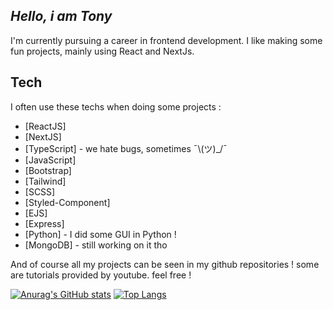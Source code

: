 ## _Hello, i am Tony_
I'm currently pursuing a career in frontend development.
I like making some fun projects, mainly using React and NextJs.

## Tech

I often use these techs when doing some projects : 

- [ReactJS]
- [NextJS]
- [TypeScript] - we hate bugs, sometimes ¯\\(ツ)_/¯
- [JavaScript]
- [Bootstrap]
- [Tailwind]
- [SCSS]
- [Styled-Component]
- [EJS]
- [Express]
- [Python] - I did some GUI in Python !
- [MongoDB] - still working on it tho

And of course all my projects can be seen in my github repositories ! some are tutorials provided by youtube. feel free !



[![Anurag's GitHub stats](https://github-readme-stats.vercel.app/api?username=handleryouth&theme=algolia)](https://github.com/handleryouth/github-readme-stats)
[![Top Langs](https://github-readme-stats.vercel.app/api/top-langs/?username=handleryouth&layout=compact)](https://github.com/handleryouth/github-readme-stats)


